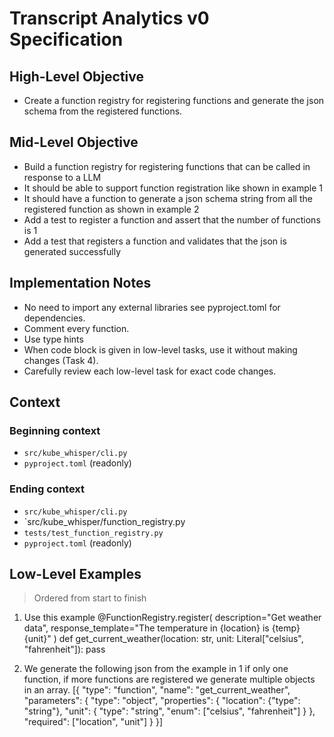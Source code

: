 # Transcript Analytics v0 Specification

## High-Level Objective

- Create a function registry for registering functions and generate the json schema from the registered functions.

## Mid-Level Objective

- Build a function registry for registering functions that can be called in response to a LLM 
- It should be able to support function registration like shown in example 1
- It should have a function to generate a json schema string from all the registered function as shown in example 2
- Add a test to register a function and assert that the number of functions is 1
- Add a test that registers a function and validates that the json is generated successfully

## Implementation Notes
- No need to import any external libraries see pyproject.toml for dependencies.
- Comment every function.
- Use type hints 
- When code block is given in low-level tasks, use it without making changes (Task 4).
- Carefully review each low-level task for exact code changes.

## Context

### Beginning context
- `src/kube_whisper/cli.py`
- `pyproject.toml` (readonly)

### Ending context
- `src/kube_whisper/cli.py`
- `src/kube_whisper/function_registry.py
- `tests/test_function_registry.py`
- `pyproject.toml` (readonly)


## Low-Level Examples
> Ordered from start to finish

1. Use this example
@FunctionRegistry.register(
    description="Get weather data",
    response_template="The temperature in {location} is {temp} {unit}"
)
def get_current_weather(location: str, unit: Literal["celsius", "fahrenheit"]):
    pass

2. We generate the following json from the example in 1 if only one function, if more functions are registered we generate multiple objects in an array. 
[{
    "type": "function",
    "name": "get_current_weather",
    "parameters": {
        "type": "object",
        "properties": {
            "location": {"type": "string"},
            "unit": {
                "type": "string",
                "enum": ["celsius", "fahrenheit"]
            }
        },
        "required": ["location", "unit"]
    }
}]